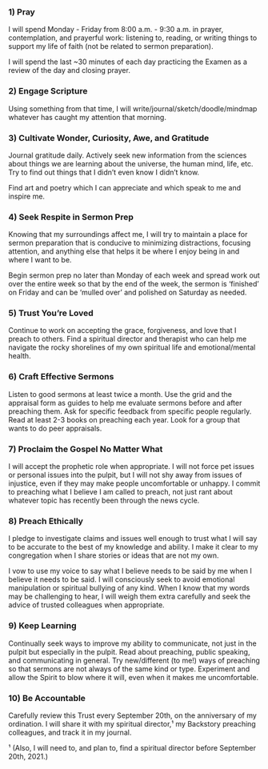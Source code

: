 ### 1) Pray

I will spend Monday - Friday from 8:00 a.m. - 9:30 a.m. in prayer, contemplation, and prayerful work: listening to, reading, or writing things to support my life of faith (not be related to sermon preparation).

I will spend the last ~30 minutes of each day practicing the Examen as a review of the day and closing prayer.

### 2) Engage Scripture

Using something from that time, I will write/journal/sketch/doodle/mindmap whatever has caught my attention that morning.

### 3) Cultivate Wonder, Curiosity, Awe, and Gratitude

Journal gratitude daily. Actively seek new information from the sciences about things we are learning about the universe, the human mind, life, etc. Try to find out things that I didn’t even know I didn’t know.

Find art and poetry which I can appreciate and which speak to me and inspire me.

### 4) Seek Respite in Sermon Prep

Knowing that my surroundings affect me, I will try to maintain a place for sermon preparation that is conducive to minimizing distractions, focusing attention, and anything else that helps it be where I enjoy being in and where I want to be.

Begin sermon prep no later than Monday of each week and spread work out over the entire week so that by the end of the week, the sermon is ‘finished’ on Friday and can be ‘mulled over’ and polished on Saturday as needed.

### 5) Trust You’re Loved

Continue to work on accepting the grace, forgiveness, and love that I preach to others. Find a spiritual director and therapist who can help me navigate the rocky shorelines of my own spiritual life and emotional/mental health.

### 6) Craft Effective Sermons

Listen to good sermons at least twice a month. Use the grid and the appraisal form as guides to help me evaluate sermons before and after preaching them. Ask for specific feedback from specific people regularly. Read at least 2-3 books on preaching each year. Look for a group that wants to do peer appraisals.

### 7) Proclaim the Gospel No Matter What

I will accept the prophetic role when appropriate. I will not force pet issues or personal issues into the pulpit, but I will not shy away from issues of injustice, even if they may make people uncomfortable or unhappy. I commit to preaching what I believe I am called to preach, not just rant about whatever topic has recently been through the news cycle.

### 8) Preach Ethically

I pledge to investigate claims and issues well enough to trust what I will say to be accurate to the best of my knowledge and ability. I make it clear to my congregation when I share stories or ideas that are not my own.

I vow to use my voice to say what I believe needs to be said by me when I believe it needs to be said. I will consciously seek to avoid emotional manipulation or spiritual bullying of any kind. When I know that my words may be challenging to hear, I will weigh them extra carefully and seek the advice of trusted colleagues when appropriate.

### 9) Keep Learning

Continually seek ways to improve my ability to communicate, not just in the pulpit but especially in the pulpit. Read about preaching, public speaking, and communicating in general. Try new/different (to me!) ways of preaching so that sermons are not always of the same kind or type. Experiment and allow the Spirit to blow where it will, even when it makes me uncomfortable.

### 10) Be Accountable

Carefully review this Trust every September 20th, on the anniversary of my ordination. I will share it with my spiritual director,¹ my Backstory preaching colleagues, and track it in my journal.

¹ (Also, I will need to, and plan to, find a spiritual director before September 20th, 2021.)
